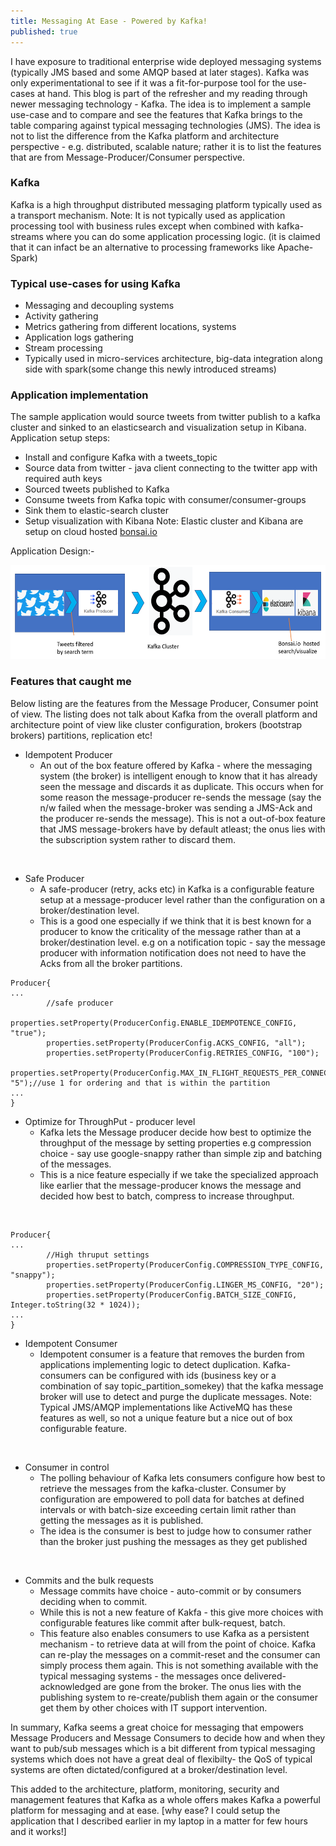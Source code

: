 ```yaml
---
title: Messaging At Ease - Powered by Kafka!
published: true
---
```


I have exposure to traditional enterprise wide deployed 
messaging systems (typically JMS based and some AMQP based at later 
stages). Kafka was only experimentational to see if it was a 
fit-for-purpose tool for the use-cases at hand. This blog is part of 
the refresher and my reading through newer messaging technology - 
Kafka. The idea is to implement a sample use-case and to compare and 
see the features that Kafka brings to the table comparing against 
typical messaging technologies (JMS). The idea is not to list the 
difference from the Kafka platform and architecture perspective - 
e.g. distributed, scalable nature; rather it is to list the features 
that are from Message-Producer/Consumer perspective. 
 
### Kafka 
Kafka is a high throughput distributed messaging platform 
typically used as a transport mechanism. Note: It is not typically used
 as application processing tool with business rules except when 
 combined with kafka-streams where you can do some application 
 processing logic. (it is claimed that it can infact be an alternative
  to processing frameworks like Apache-Spark)

### Typical use-cases for using Kafka
* Messaging and decoupling systems  
* Activity gathering
* Metrics gathering from different locations, systems
* Application logs gathering
* Stream processing 
* Typically used in micro-services architecture, big-data integration
 along side with spark(some change this newly introduced streams)

### Application implementation 

The sample application would source tweets from twitter publish to 
a kafka cluster and sinked to an elasticsearch and visualization 
setup in Kibana. Application setup steps:
 
* Install and configure Kafka with a tweets_topic 
* Source data from twitter - java client connecting to the twitter 
app with required auth keys
* Sourced tweets published to Kafka
* Consume tweets from Kafka topic with consumer/consumer-groups
* Sink them to elastic-search cluster
* Setup visualization with Kibana
Note: Elastic cluster and Kibana are setup on cloud hosted [bonsai.io](https://bonsai.io/)

Application Design:-

<img src="/assets/images/Messaging-Kafka-Application_Arch.PNG" 
width="700" height="150" />

### Features that caught me

Below listing are the features from the Message Producer, Consumer 
point of view. The listing does not talk about Kafka from the overall
 platform and architecture point of view like cluster configuration, 
 brokers (bootstrap brokers) partitions, replication etc! 
 
* Idempotent Producer
    - An out of the box feature offered by Kafka - where the 
    messaging system (the broker) is intelligent enough to know that 
    it has already seen the message and discards it as duplicate. 
    This occurs when for some reason the message-producer re-sends 
    the message (say the n/w failed when the message-broker was 
    sending a JMS-Ack and the producer re-sends the message). This 
    is not a out-of-box feature that JMS message-brokers have by 
    default atleast; the onus lies with the subscription system 
    rather to discard them.  
    
<br/>

* Safe Producer 
   - A safe-producer (retry, acks etc) in Kafka is a configurable 
   feature setup at a message-producer level rather than the configuration on a 
   broker/destination level. 
   - This is a good one especially if we think that it is best known 
   for a producer to know the criticality of the message rather than 
   at a broker/destination level. e.g on a notification topic - say 
   the message producer with information notification does not need 
   to have the Acks from all the broker partitions. 

```console
Producer{
...
        //safe producer
        properties.setProperty(ProducerConfig.ENABLE_IDEMPOTENCE_CONFIG, "true");
        properties.setProperty(ProducerConfig.ACKS_CONFIG, "all");
        properties.setProperty(ProducerConfig.RETRIES_CONFIG, "100");
        properties.setProperty(ProducerConfig.MAX_IN_FLIGHT_REQUESTS_PER_CONNECTION, "5");//use 1 for ordering and that is within the partition
...        
}
```

* Optimize for ThroughPut - producer level
    - Kafka lets the Message producer decide how best to 
    optimize the throughput of the message by setting properties e.g 
    compression choice - say use google-snappy rather than simple zip
     and batching of the messages. 
    - This is a nice feature especially if we take the specialized 
    approach like earlier that the message-producer knows the message
     and decided how best to batch, compress to increase throughput.  
<br/>
  
```console
Producer{
...
        //High thruput settings
        properties.setProperty(ProducerConfig.COMPRESSION_TYPE_CONFIG, "snappy");
        properties.setProperty(ProducerConfig.LINGER_MS_CONFIG, "20");
        properties.setProperty(ProducerConfig.BATCH_SIZE_CONFIG, Integer.toString(32 * 1024));
...
}
```

* Idempotent Consumer
    - Idempotent consumer is a feature that removes the 
    burden from applications implementing logic to detect 
    duplication. Kafka-consumers can be configured with ids (business
     key or a combination of say topic_partition_somekey) that the 
    kafka message broker will use to detect and purge the duplicate 
    messages. Note: Typical JMS/AMQP implementations like ActiveMQ 
    has these features as well, so not a unique feature but a nice 
    out of box configurable feature.
    
<br/>
    
* Consumer in control 
    - The polling behaviour of Kafka lets consumers configure how 
    best to retrieve the messages from the kafka-cluster. Consumer 
    by configuration are empowered to poll data for batches at 
    defined intervals or with batch-size exceeding certain limit 
    rather than getting the messages as it is published. 
    - The idea is the consumer is best to judge how to consumer 
    rather than the broker just pushing the messages as they get 
    published

<br/>       

* Commits and the bulk requests
    - Message commits have choice - auto-commit or by consumers 
    deciding when to commit. 
    - While this is not a new feature of Kakfa - this give more 
    choices with configurable features like commit after 
    bulk-request, batch. 
    - This feature also enables consumers to use Kafka as a 
    persistent mechanism - to retrieve data at will from the point of
     choice. Kafka can re-play the messages on a commit-reset and the
      consumer can simply process them again. This is not something 
      available with the typical messaging systems - the messages 
      once delivered-acknowledged are gone from the broker. The onus 
      lies with the publishing system to re-create/publish them again
       or the consumer get them by other choices with IT support 
       intervention.
    
In summary, Kafka seems a great choice for messaging that empowers 
Message Producers and Message Consumers to decide how and when they 
want to pub/sub messages which is a bit different from typical 
messaging systems which does not have a great deal of flexibilty- the
 QoS of typical systems are often dictated/configured at a 
 broker/destination level. 

This added to the architecture, platform, monitoring, security and 
management features that Kafka as a whole offers makes Kafka a 
powerful platform for messaging and at ease. [why ease? I could setup
 the application that I described earlier in my laptop in a matter 
 for few hours and it works!]
 
    

